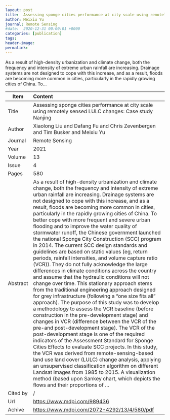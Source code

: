 ```yaml
---
layout: post
title:  Assessing sponge cities performance at city scale using remotely sensed LULC changes: Case study Nanjing
author: Meixiu Yu
journal: Remote Sensing
#date:  2020-12-31 00:00:01 +0000
categories: [publication]
tags: 
header-image: 
permalink: 
---
```

As a result of high-density urbanization and climate change, both the frequency and intensity of extreme urban rainfall are increasing. Drainage systems are not designed to cope with this increase, and as a result, floods are becoming more common in cities, particularly in the rapidly growing cities of China. To...
<!--the above is the excerpt-->
<!--more-->
<!--the following is the text-->


| Item           | Content    |
| ---------------|:------------|
| Title          | Assessing sponge cities performance at city scale using remotely sensed LULC changes: Case study Nanjing     |
| Author         | Xiaolong Liu and Dafang Fu and Chris Zevenbergen and Tim Busker and Meixiu Yu    |
| Journal        | Remote Sensing   |
| Year           | 2021  |
| Volume         | 13	   |
| Issue          | 4	   |
| Pages          | 580	   |
| Abstract       | As a result of high-density urbanization and climate change, both the frequency and intensity of extreme urban rainfall are increasing. Drainage systems are not designed to cope with this increase, and as a result, floods are becoming more common in cities, particularly in the rapidly growing cities of China. To better cope with more frequent and severe urban flooding and to improve the water quality of stormwater runoff, the Chinese government launched the national Sponge City Construction (SCC) program in 2014. The current SCC design standards and guidelines are based on static values (eg, return periods, rainfall intensities, and volume capture ratio (VCR)). They do not fully acknowledge the large differences in climate conditions across the country and assume that the hydraulic conditions will not change over time. This stationary approach stems from the traditional engineering approach designed for grey infrastructure (following a “one size fits all” approach). The purpose of this study was to develop a methodology to assess the VCR baseline (before construction in the pre-development stage) and changes in VCR (difference between the VCR of the pre-and post-development stage). The VCR of the post-development stage is one of the required indicators of the Assessment Standard for Sponge Cities Effects to evaluate SCC projects. In this study, the VCR was derived from remote-sensing-based land use land cover (LULC) change analysis, applying an unsupervised classification algorithm on different Landsat images from 1985 to 2015. A visualization method (based upon Sankey chart, which depicts the flows and their proportions of …	 |
| Cited by    | /   |
| Url  			 | https://www.mdpi.com/989436		 |
| Achive 	     | https://www.mdpi.com/2072-4292/13/4/580/pdf		 |

